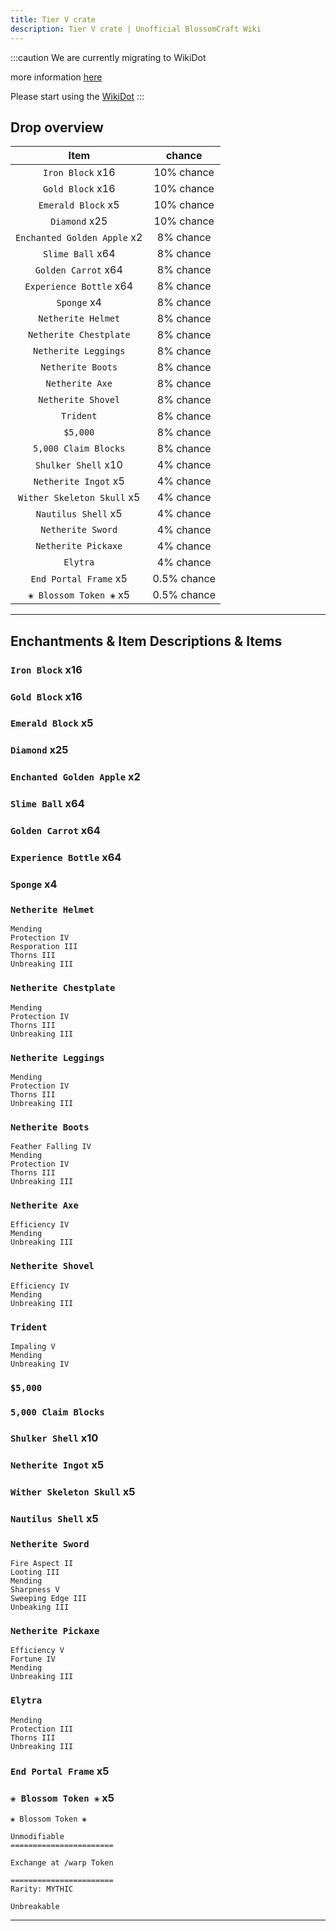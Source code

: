 ```yaml
---
title: Tier V crate
description: Tier V crate | Unofficial BlossomCraft Wiki
---
```

:::caution
We are currently migrating to WikiDot

more information [here](/starter/home/)

Please start using the [WikiDot](https://unofficialblossomcraftwiki.wikidot.com/)
:::

## Drop overview

|          Item          |   chance  |
|:----------------------:|:---------:|
|   `Iron Block` x16   | 10% chance |
|  `Gold Block` x16    | 10% chance |
|    `Emerald Block` x5  | 10% chance |
|    `Diamond` x25   | 10% chance |
| `Enchanted Golden Apple` x2   | 8% chance |
|   `Slime Ball` x64  | 8% chance |
|     `Golden Carrot` x64     | 8% chance |
|   `Experience Bottle` x64   | 8% chance |
|    `Sponge` x4    | 8% chance |
|    `Netherite Helmet`    | 8% chance |
|     `Netherite Chestplate`     | 8% chance |
| `Netherite Leggings` | 8% chance |
|   `Netherite Boots`   | 8% chance |
|    `Netherite Axe`   | 8% chance |
|     `Netherite Shovel`   | 8% chance |
| `Trident` | 8% chance |
|       `$5,000`      | 8% chance |
|    `5,000 Claim Blocks`   | 8% chance |
| `Shulker Shell` x10 | 4% chance |
|  `Netherite Ingot` x5  | 4% chance |
|      `Wither Skeleton Skull` x5   | 4% chance |
|   `Nautilus Shell` x5   | 4% chance |
|  `Netherite Sword`  | 4% chance |
|    `Netherite Pickaxe`   | 4% chance |
|    `Elytra`   | 4% chance |
|    `End Portal Frame` x5   | 0.5% chance |
|    `❀ Blossom Token ❀` x5   | 0.5% chance |

----

## Enchantments & Item Descriptions & Items

### `Iron Block` x16

### `Gold Block` x16

### `Emerald Block` x5

### `Diamond` x25

### `Enchanted Golden Apple` x2

### `Slime Ball` x64

### `Golden Carrot` x64

### `Experience Bottle` x64

### `Sponge` x4

### `Netherite Helmet`

```
Mending
Protection IV
Resporation III
Thorns III
Unbreaking III
```

### `Netherite Chestplate`

```
Mending
Protection IV
Thorns III
Unbreaking III
```

### `Netherite Leggings`

```
Mending
Protection IV
Thorns III
Unbreaking III
```

### `Netherite Boots`

```
Feather Falling IV
Mending
Protection IV
Thorns III
Unbreaking III
```

### `Netherite Axe`

```
Efficiency IV
Mending
Unbreaking III
```

### `Netherite Shovel`

```
Efficiency IV
Mending
Unbreaking III
```

### `Trident`

```
Impaling V
Mending
Unbreaking IV
```

### `$5,000`

### `5,000 Claim Blocks`

### `Shulker Shell` x10

### `Netherite Ingot` x5

### `Wither Skeleton Skull` x5

### `Nautilus Shell` x5

### `Netherite Sword`

```
Fire Aspect II
Looting III
Mending
Sharpness V
Sweeping Edge III
Unbeaking III
```

### `Netherite Pickaxe`

```
Efficiency V
Fortune IV
Mending
Unbreaking III
```

### `Elytra`

```
Mending
Protection III
Thorns III
Unbreaking III
```

### `End Portal Frame` x5

### `❀ Blossom Token ❀` x5

```
❀ Blossom Token ❀

Unmodifiable
=======================

Exchange at /warp Token

=======================
Rarity: MYTHIC

Unbreakable
```

----